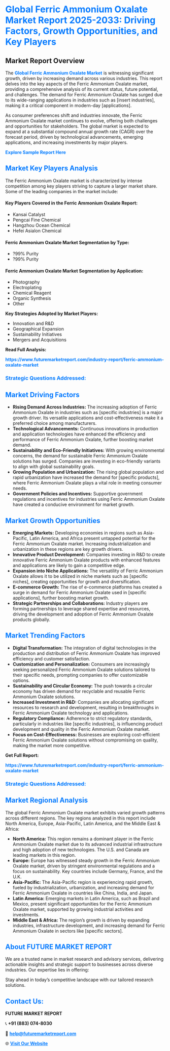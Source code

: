 <h1 style="color: #007BFF;">Global Ferric Ammonium Oxalate Market Report 2025-2033: Driving Factors, Growth Opportunities, and Key Players</h1>

<section id="overview">
<h2>Market Report Overview</h2>
<p>The <a href="https://www.futuremarketreport.com/industry-report/ferric-ammonium-oxalate-market" style="color: #007BFF; text-decoration: none;"><strong>Global Ferric Ammonium Oxalate Market</strong></a> is witnessing significant growth, driven by increasing demand across various industries. This report delves into the key aspects of the Ferric Ammonium Oxalate market, providing a comprehensive analysis of its current status, future potential, and challenges. The demand for Ferric Ammonium Oxalate has surged due to its wide-ranging applications in industries such as [insert industries], making it a critical component in modern-day [applications].</p>
<p>As consumer preferences shift and industries innovate, the Ferric Ammonium Oxalate market continues to evolve, offering both challenges and opportunities for stakeholders. The global market is expected to expand at a substantial compound annual growth rate (CAGR) over the forecast period, driven by technological advancements, emerging applications, and increasing investments by major players.</p>
</section>

<section id="overview">
<p><a href="https://www.futuremarketreport.com/request-sample/reportId=41566" style="color: #007BFF; text-decoration: none;"><strong>Explore Sample Report Here</strong></a></p>
</section>

<section id="key-players">
<h2 style="color: #007BFF;">Market Key Players Analysis</h2>
<p>The Ferric Ammonium Oxalate market is characterized by intense competition among key players striving to capture a larger market share. Some of the leading companies in the market include:</p>
<h4>Key Players Covered in the Ferric Ammonium Oxalate Report:</h4>
<ul><li>Kansai Catalyst</li><li>Pengcai Fine Chemical</li><li>Hangzhou Ocean Chemical</li><li>Hefei Asialon Chemical</li></ul>
<h4>Ferric Ammonium Oxalate Market Segmentation by Type:</h4>
<ul><li>?99% Purity</li><li>?99% Purity</li></ul>

<h4>Ferric Ammonium Oxalate Market Segmentation by Application:</h4>
<ul><li>Photography</li><li>Electroplating</li><li>Chemical Reagent</li><li>Organic Synthesis</li><li>Other</li></ul>
<p><strong>Key Strategies Adopted by Market Players:</strong></p>
<ul>
<li>Innovation and R&D</li>
<li>Geographical Expansion</li>
<li>Sustainability Initiatives</li>
<li>Mergers and Acquisitions</li>
</ul>
</section>

<section>
<p><strong>Read Full Analysis: </strong></p><a href="https://www.futuremarketreport.com/industry-report/ferric-ammonium-oxalate-market" style="color: #007BFF; text-decoration: none;"><strong>https://www.futuremarketreport.com/industry-report/ferric-ammonium-oxalate-market</strong></a>
<h3 style="color: #007BFF;">Strategic Questions Addressed:</h3>
</section>

<section id="driving-factors">
<h2 style="color: #007BFF;">Market Driving Factors</h2>
<ul>
<li><strong>Rising Demand Across Industries:</strong> The increasing adoption of Ferric Ammonium Oxalate in industries such as [specific industries] is a major growth driver. Its versatile applications and cost-effectiveness make it a preferred choice among manufacturers.</li>
<li><strong>Technological Advancements:</strong> Continuous innovations in production and application technologies have enhanced the efficiency and performance of Ferric Ammonium Oxalate, further boosting market demand.</li>
<li><strong>Sustainability and Eco-Friendly Initiatives:</strong> With growing environmental concerns, the demand for sustainable Ferric Ammonium Oxalate solutions has surged. Companies are investing in eco-friendly variants to align with global sustainability goals.</li>
<li><strong>Growing Population and Urbanization:</strong> The rising global population and rapid urbanization have increased the demand for [specific products], where Ferric Ammonium Oxalate plays a vital role in meeting consumer needs.</li>
<li><strong>Government Policies and Incentives:</strong> Supportive government regulations and incentives for industries using Ferric Ammonium Oxalate have created a conducive environment for market growth.</li>
</ul>
</section>

<section id="growth-opportunities">
<h2 style="color: #007BFF;">Market Growth Opportunities</h2>
<ul>
<li><strong>Emerging Markets:</strong> Developing economies in regions such as Asia-Pacific, Latin America, and Africa present untapped potential for the Ferric Ammonium Oxalate market. Increasing industrialization and urbanization in these regions are key growth drivers.</li>
<li><strong>Innovative Product Development:</strong> Companies investing in R&D to create innovative Ferric Ammonium Oxalate products with enhanced features and applications are likely to gain a competitive edge.</li>
<li><strong>Expansion into Niche Applications:</strong> The versatility of Ferric Ammonium Oxalate allows it to be utilized in niche markets such as [specific niches], creating opportunities for growth and diversification.</li>
<li><strong>E-commerce Growth:</strong> The rise of e-commerce platforms has created a surge in demand for Ferric Ammonium Oxalate used in [specific applications], further boosting market growth.</li>
<li><strong>Strategic Partnerships and Collaborations:</strong> Industry players are forming partnerships to leverage shared expertise and resources, driving the development and adoption of Ferric Ammonium Oxalate products globally.</li>
</ul>
</section>

<section id="trending-factors">
<h2 style="color: #007BFF;">Market Trending Factors</h2>
<ul>
<li><strong>Digital Transformation:</strong> The integration of digital technologies in the production and distribution of Ferric Ammonium Oxalate has improved efficiency and customer satisfaction.</li>
<li><strong>Customization and Personalization:</strong> Consumers are increasingly seeking personalized Ferric Ammonium Oxalate solutions tailored to their specific needs, prompting companies to offer customizable options.</li>
<li><strong>Sustainability and Circular Economy:</strong> The push towards a circular economy has driven demand for recyclable and reusable Ferric Ammonium Oxalate solutions.</li>
<li><strong>Increased Investment in R&D:</strong> Companies are allocating significant resources to research and development, resulting in breakthroughs in Ferric Ammonium Oxalate technology and applications.</li>
<li><strong>Regulatory Compliance:</strong> Adherence to strict regulatory standards, particularly in industries like [specific industries], is influencing product development and quality in the Ferric Ammonium Oxalate market.</li>
<li><strong>Focus on Cost-Effectiveness:</strong> Businesses are exploring cost-efficient Ferric Ammonium Oxalate solutions without compromising on quality, making the market more competitive.</li>
</ul>
</section>

<section>
<p><strong>Get Full Report: </strong></p><a href="https://www.futuremarketreport.com/industry-report/ferric-ammonium-oxalate-market" style="color: #007BFF; text-decoration: none;"><strong>https://www.futuremarketreport.com/industry-report/ferric-ammonium-oxalate-market</strong></a>
<h3 style="color: #007BFF;">Strategic Questions Addressed:</h3>
</section>


<section id="regional-analysis">
<h2 style="color: #007BFF;">Market Regional Analysis</h2>
<p>The global Ferric Ammonium Oxalate market exhibits varied growth patterns across different regions. The key regions analyzed in this report include North America, Europe, Asia-Pacific, Latin America, and the Middle East & Africa:</p>
<ul>
<li><strong>North America:</strong> This region remains a dominant player in the Ferric Ammonium Oxalate market due to its advanced industrial infrastructure and high adoption of new technologies. The U.S. and Canada are leading markets in this region.</li>
<li><strong>Europe:</strong> Europe has witnessed steady growth in the Ferric Ammonium Oxalate market, driven by stringent environmental regulations and a focus on sustainability. Key countries include Germany, France, and the U.K.</li>
<li><strong>Asia-Pacific:</strong> The Asia-Pacific region is experiencing rapid growth, fueled by industrialization, urbanization, and increasing demand for Ferric Ammonium Oxalate in countries like China, India, and Japan.</li>
<li><strong>Latin America:</strong> Emerging markets in Latin America, such as Brazil and Mexico, present significant opportunities for the Ferric Ammonium Oxalate market, supported by growing industrial activities and investments.</li>
<li><strong>Middle East & Africa:</strong> The region’s growth is driven by expanding industries, infrastructure development, and increasing demand for Ferric Ammonium Oxalate in sectors like [specific sectors].</li>
</ul>
</section>

<footer>
<h2 style="color: #007BFF;">About FUTURE MARKET REPORT</h2>
<p>We are a trusted name in market research and advisory services, delivering actionable insights and strategic support to businesses across diverse industries. Our expertise lies in offering:</p>

<p>Stay ahead in today’s competitive landscape with our tailored research solutions.</p>

<h2 style="color: #007BFF;">Contact Us:</h2>
<p><strong>FUTURE MARKET REPORT</strong></p>
<p>📞 <strong>+91 (883) 074-8030</strong></p>
<p>📧 <strong><a href="mailto:help@futuremarketreport.com" style="color: #007BFF;">help@futuremarketreport.com</a></strong></p>
<p>🌐 <strong><a href="https://www.futuremarketreport.com/" style="color: #007BFF;">Visit Our Website</a></strong></p>
</footer>